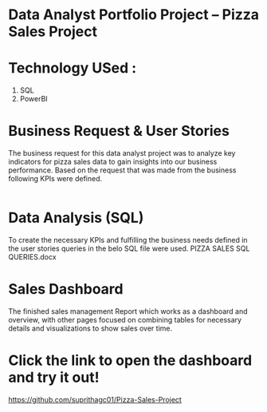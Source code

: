 # Data Analyst Portfolio Project – Pizza Sales Project

# Technology USed : 
 1. SQL
 2. PowerBI



# Business Request & User Stories
The business request for this data analyst project was to analyze key indicators for pizza sales data to gain insights into our business performance. Based on the request that was made from the business following KPIs were defined.

<!-- wp:image {"id":74,"sizeSlug":"large","linkDestination":"none"} -->
<figure class="wp-block-image size-large"><img src="https://suprithasupu01.files.wordpress.com/2024/02/image-9.png?w=696" alt="" class="wp-image-74"/></figure>
<!-- /wp:image -->


# Data Analysis (SQL)

To create the necessary KPIs and fulfilling the business needs defined in the user stories queries in the belo SQL file were used.
PIZZA SALES SQL QUERIES.docx

# Sales Dashboard

The finished sales management Report which works as a dashboard and overview, with other pages focused on combining tables for necessary details and visualizations to show sales over time.

# Click the link to open the dashboard and try it out! 
https://github.com/suprithagc01/Pizza-Sales-Project



